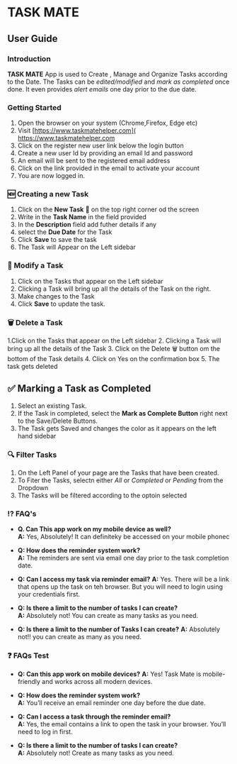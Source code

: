 # TASK MATE

## User Guide 

### Introduction

**TASK MATE** App is used to Create , Manage and Organize Tasks according to the Date.
The Tasks can be *edited/modified* and *mark as completed* once done. It even provides *alert emails* one day prior to the due date.

### Getting Started

1. Open the browser on your system (Chrome,Firefox, Edge etc)
2. Visit [https://www.taskmatehelper.com]( https://www.taskmatehelper.com 
2. Click on the register new user link below the login button
3. Create a new user Id by providing an email Id and password
4. An email will be sent to the registered email address
5. Click on the link provided in the email to activate your account
6. You are now logged in.

### 🆕 Creating a new Task

1. Click on the **New Task** 📃 on the top right corner od the screen
2. Write in the **Task Name** in the field provided
3. In the **Description** field add futher details if any
4. select the **Due Date** for the Task
5. Click **Save**  to save the task
6. The Task will Appear on the Left sidebar

### 📝 Modify a Task 

1. Click on the Tasks that appear on the Left sidebar
2. Clicking a Task will bring up all the details of the Task on the right.
3. Make changes to the Task
4. Click **Save**  to update the task.

### 🗑️ Delete a Task

1.Click on the Tasks that appear on the Left sidebar
2. Clicking a Task will bring up all the details of the Task
3. Click on the Delete 🗑️ button om the bottom of the Task details 
4. Click on Yes on the confirmation box
5. The task gets deleted

## ✅ Marking a Task as Completed

1. Select an existing Task.
2. If the Task in completed, select the **Mark as Complete Button** right next to the Save/Delete Buttons.
3. The Task gets Saved and changes the color as it appears on the left hand sidebar

### 🔍 Filter Tasks

1. On the Left Panel of your page are the Tasks that have been created.
2. To Fiter the Tasks, selectn either  *All* or *Completed* or *Pending* from the Dropdown
3. The Tasks will be filtered according to the optoin selected

### ⁉️ FAQ's 

- **Q. Can This app work on my mobile device as well?**  
  **A:** Yes, Absolutely! It can definiteky be accessed on your mobile phonec

- **Q: How does the reminder system work?**  
    **A:** The reminders are sent via email one day prior to the task completion date.

- **Q: Can I access my task via reminder email?** 
    **A:** Yes. There will be a link that opens up the task on teh browser. But you will need to login using your credentials 
        first.
- **Q: Is there a limit to the number of tasks I can create?**  
  **A:** Absolutely not! You can create as many tasks as you need.

- **Q: Is there a limit to the number of Tasks I can create?**
  **A:** Absolutely not!! you can create as many as you need.


### ❓ FAQs Test

- **Q: Can this app work on mobile devices?** 
  **A:** Yes! Task Mate is mobile-friendly and works across all modern devices.

- **Q: How does the reminder system work?**  
  **A:** You’ll receive an email reminder one day before the due date.

- **Q: Can I access a task through the reminder email?**  
  **A:** Yes, the email contains a link to open the task in your browser. You’ll need to log in first.

- **Q: Is there a limit to the number of tasks I can create?**  
  **A:** Absolutely not! Create as many tasks as you need.




